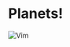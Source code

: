 # Planets!
![Vim](https://scontent-lhr8-1.xx.fbcdn.net/v/t1.6435-9/122155612_3626582667393903_5082528695442394019_n.jpg?_nc_cat=100&ccb=1-5&_nc_sid=8bfeb9&_nc_ohc=M2KP7OhPtvoAX_0irqr&_nc_ht=scontent-lhr8-1.xx&oh=f50cabdf787b4212455582325e940f04&oe=6182ED5F)